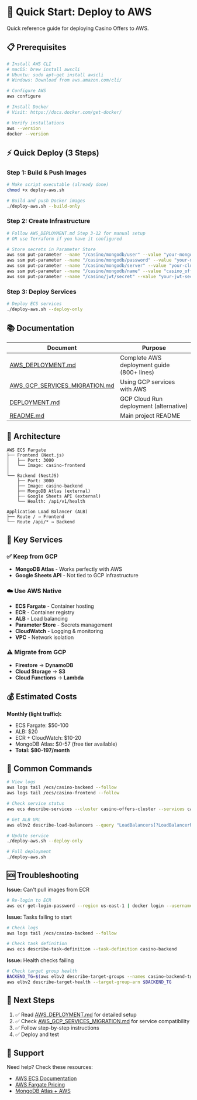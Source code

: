 # 🚀 Quick Start: Deploy to AWS

Quick reference guide for deploying Casino Offers to AWS.

## 📋 Prerequisites

```bash
# Install AWS CLI
# macOS: brew install awscli
# Ubuntu: sudo apt-get install awscli
# Windows: Download from aws.amazon.com/cli/

# Configure AWS
aws configure

# Install Docker
# Visit: https://docs.docker.com/get-docker/

# Verify installations
aws --version
docker --version
```

## ⚡ Quick Deploy (3 Steps)

### Step 1: Build & Push Images

```bash
# Make script executable (already done)
chmod +x deploy-aws.sh

# Build and push Docker images
./deploy-aws.sh --build-only
```

### Step 2: Create Infrastructure

```bash
# Follow AWS_DEPLOYMENT.md Step 3-12 for manual setup
# OR use Terraform if you have it configured

# Store secrets in Parameter Store
aws ssm put-parameter --name "/casino/mongodb/user" --value "your-mongo-user" --type "SecureString"
aws ssm put-parameter --name "/casino/mongodb/password" --value "your-mongo-password" --type "SecureString"
aws ssm put-parameter --name "/casino/mongodb/server" --value "your-cluster.mongodb.net" --type "String"
aws ssm put-parameter --name "/casino/mongodb/name" --value "casino_offers" --type "String"
aws ssm put-parameter --name "/casino/jwt/secret" --value "your-jwt-secret-32-chars" --type "SecureString"
```

### Step 3: Deploy Services

```bash
# Deploy ECS services
./deploy-aws.sh --deploy-only
```

## 📚 Documentation

| Document | Purpose |
|----------|---------|
| [AWS_DEPLOYMENT.md](AWS_DEPLOYMENT.md) | Complete AWS deployment guide (800+ lines) |
| [AWS_GCP_SERVICES_MIGRATION.md](AWS_GCP_SERVICES_MIGRATION.md) | Using GCP services with AWS |
| [DEPLOYMENT.md](DEPLOYMENT.md) | GCP Cloud Run deployment (alternative) |
| [README.md](README.md) | Main project README |

## 🎯 Architecture

```
AWS ECS Fargate
├── Frontend (Next.js)
│   ├── Port: 3000
│   └── Image: casino-frontend
│
└── Backend (NestJS)
    ├── Port: 3000
    ├── Image: casino-backend
    ├── MongoDB Atlas (external)
    ├── Google Sheets API (external)
    └── Health: /api/v1/health

Application Load Balancer (ALB)
├── Route / → Frontend
└── Route /api/* → Backend
```

## 🔑 Key Services

### ✅ Keep from GCP
- **MongoDB Atlas** - Works perfectly with AWS
- **Google Sheets API** - Not tied to GCP infrastructure

### ☁️ Use AWS Native
- **ECS Fargate** - Container hosting
- **ECR** - Container registry
- **ALB** - Load balancing
- **Parameter Store** - Secrets management
- **CloudWatch** - Logging & monitoring
- **VPC** - Network isolation

### ⚠️ Migrate from GCP
- **Firestore** → **DynamoDB**
- **Cloud Storage** → **S3**
- **Cloud Functions** → **Lambda**

## 💰 Estimated Costs

**Monthly (light traffic):**
- ECS Fargate: $50-100
- ALB: $20
- ECR + CloudWatch: $10-20
- MongoDB Atlas: $0-57 (free tier available)
- **Total: $80-197/month**

## 🔧 Common Commands

```bash
# View logs
aws logs tail /ecs/casino-backend --follow
aws logs tail /ecs/casino-frontend --follow

# Check service status
aws ecs describe-services --cluster casino-offers-cluster --services casino-backend-service casino-frontend-service

# Get ALB URL
aws elbv2 describe-load-balancers --query "LoadBalancers[?LoadBalancerName=='casino-offers-alb'].DNSName" --output text

# Update service
./deploy-aws.sh --deploy-only

# Full deployment
./deploy-aws.sh
```

## 🆘 Troubleshooting

**Issue:** Can't pull images from ECR
```bash
# Re-login to ECR
aws ecr get-login-password --region us-east-1 | docker login --username AWS --password-stdin $AWS_ACCOUNT_ID.dkr.ecr.us-east-1.amazonaws.com
```

**Issue:** Tasks failing to start
```bash
# Check logs
aws logs tail /ecs/casino-backend --follow

# Check task definition
aws ecs describe-task-definition --task-definition casino-backend
```

**Issue:** Health checks failing
```bash
# Check target group health
BACKEND_TG=$(aws elbv2 describe-target-groups --names casino-backend-tg --query 'TargetGroups[0].TargetGroupArn' --output text)
aws elbv2 describe-target-health --target-group-arn $BACKEND_TG
```

## 📖 Next Steps

1. ✅ Read [AWS_DEPLOYMENT.md](AWS_DEPLOYMENT.md) for detailed setup
2. ✅ Check [AWS_GCP_SERVICES_MIGRATION.md](AWS_GCP_SERVICES_MIGRATION.md) for service compatibility
3. ✅ Follow step-by-step instructions
4. ✅ Deploy and test

## 🤝 Support

Need help? Check these resources:
- [AWS ECS Documentation](https://docs.aws.amazon.com/ecs/)
- [AWS Fargate Pricing](https://aws.amazon.com/fargate/pricing/)
- [MongoDB Atlas + AWS](https://www.mongodb.com/docs/atlas/security/integration-aws/)




